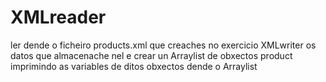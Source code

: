 # XMLreader
ler dende o ficheiro products.xml que creaches no exercicio XMLwriter os datos que almacenache nel
e crear un Arraylist de obxectos product  imprimindo as variables de ditos    obxectos dende o Arraylist